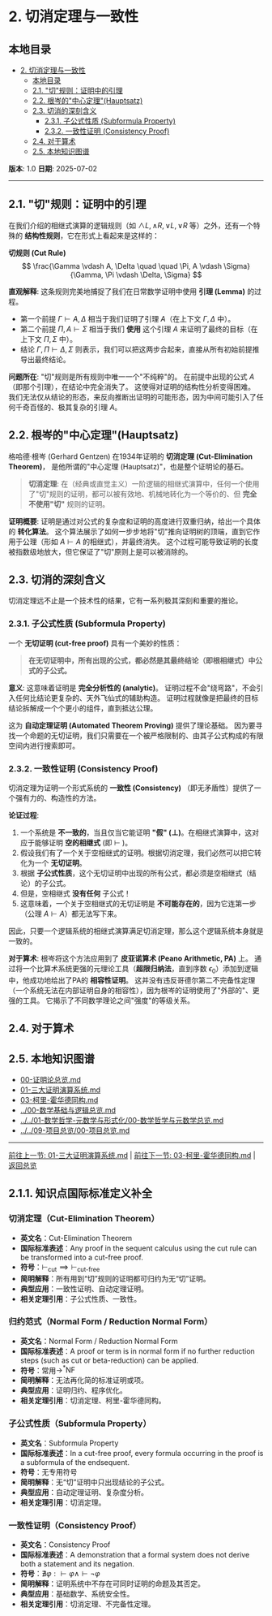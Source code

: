 # 2. 切消定理与一致性

## 本地目录

- [2. 切消定理与一致性](#2-切消定理与一致性)
  - [本地目录](#本地目录)
  - [2.1. "切"规则：证明中的引理](#21-切规则证明中的引理)
  - [2.2. 根岑的"中心定理"(Hauptsatz)](#22-根岑的中心定理hauptsatz)
  - [2.3. 切消的深刻含义](#23-切消的深刻含义)
    - [2.3.1. 子公式性质 (Subformula Property)](#231-子公式性质-subformula-property)
    - [2.3.2. 一致性证明 (Consistency Proof)](#232-一致性证明-consistency-proof)
  - [2.4. 对于算术](#24-对于算术)
  - [2.5. 本地知识图谱](#25-本地知识图谱)

**版本**: 1.0
**日期**: 2025-07-02

---

## 2.1. "切"规则：证明中的引理

在我们介绍的相继式演算的逻辑规则（如 $\land L, \land R, \lor L, \lor R$ 等）之外，还有一个特殊的 **结构性规则**，它在形式上看起来是这样的：

**切规则 (Cut Rule)**
$$ \frac{\Gamma \vdash A, \Delta \quad \quad \Pi, A \vdash \Sigma}{\Gamma, \Pi \vdash \Delta, \Sigma} $$

**直观解释**:
这条规则完美地捕捉了我们在日常数学证明中使用 **引理 (Lemma)** 的过程。

- 第一个前提 $\Gamma \vdash A, \Delta$ 相当于我们证明了引理 $A$（在上下文 $\Gamma, \Delta$ 中）。
- 第二个前提 $\Pi, A \vdash \Sigma$ 相当于我们 **使用** 这个引理 $A$ 来证明了最终的目标（在上下文 $\Pi, \Sigma$ 中）。
- 结论 $\Gamma, \Pi \vdash \Delta, \Sigma$ 则表示，我们可以把这两步合起来，直接从所有初始前提推导出最终结论。

**问题所在**:
"切"规则是所有规则中唯一一个"不纯粹"的。
在前提中出现的公式 $A$（即那个引理），在结论中完全消失了。
这使得对证明的结构性分析变得困难。
我们无法仅从结论的形态，来反向推断出证明的可能形态，因为中间可能引入了任何千奇百怪的、极其复杂的引理 $A$。

## 2.2. 根岑的"中心定理"(Hauptsatz)

格哈德·根岑 (Gerhard Gentzen) 在1934年证明的 **切消定理 (Cut-Elimination Theorem)**，
是他所谓的"中心定理 (Hauptsatz)"，也是整个证明论的基石。

> **切消定理**: 在（经典或直觉主义）一阶逻辑的相继式演算中，任何一个使用了"切"规则的证明，都可以被有效地、机械地转化为一个等价的、但 **完全不使用"切"** 规则的证明。

**证明概要**:
证明是通过对公式的复杂度和证明的高度进行双重归纳，给出一个具体的 **转化算法**。
这个算法展示了如何一步步地将"切"推向证明树的顶端，直到它作用于公理（形如 $A \vdash A$ 的相继式），并最终消失。
这个过程可能导致证明的长度被指数级地放大，但它保证了"切"原则上是可以被消除的。

## 2.3. 切消的深刻含义

切消定理远不止是一个技术性的结果，它有一系列极其深刻和重要的推论。

### 2.3.1. 子公式性质 (Subformula Property)

一个 **无切证明 (cut-free proof)** 具有一个美妙的性质：
> **在无切证明中，所有出现的公式，都必然是其最终结论（即根相继式）中公式的子公式。**

**意义**:
这意味着证明是 **完全分析性的 (analytic)**。
证明过程不会"绕弯路"，不会引入任何比结论更复杂的、天外飞仙式的辅助构造。
证明过程就像是把最终的目标结论拆解成一个个更小的组件，直到抵达公理。

这为 **自动定理证明 (Automated Theorem Proving)** 提供了理论基础。
因为要寻找一个命题的无切证明，我们只需要在一个被严格限制的、由其子公式构成的有限空间内进行搜索即可。

### 2.3.2. 一致性证明 (Consistency Proof)

切消定理为证明一个形式系统的 **一致性 (Consistency)** （即无矛盾性）提供了一个强有力的、构造性的方法。

**论证过程**:

1. 一个系统是 **不一致的**，当且仅当它能证明 **"假" ($\bot$)**。在相继式演算中，这对应于能够证明 **空的相继式** (即 $\vdash$ )。
2. 假设我们有了一个关于空相继式的证明。根据切消定理，我们必然可以把它转化为一个 **无切证明**。
3. 根据 **子公式性质**，这个无切证明中出现的所有公式，都必须是空相继式（结论）的子公式。
4. 但是，空相继式 **没有任何** 子公式！
5. 这意味着，一个关于空相继式的无切证明是 **不可能存在的**，因为它连第一步（公理 $A \vdash A$）都无法写下来。

因此，只要一个逻辑系统的相继式演算满足切消定理，那么这个逻辑系统本身就是一致的。

**对于算术**:
根岑将这个方法应用到了 **皮亚诺算术 (Peano Arithmetic, PA)** 上。
通过将一个比算术系统更强的元理论工具（**超限归纳法**，直到序数 $\epsilon_0$）添加到逻辑中，他成功地给出了PA的 **相容性证明**。
这并没有违反哥德尔第二不完备性定理（一个系统无法在内部证明自身的相容性），因为根岑的证明使用了"外部的"、更强的工具。
它揭示了不同数学理论之间"强度"的等级关系。

## 2.4. 对于算术

## 2.5. 本地知识图谱

- [00-证明论总览.md](./00-证明论总览.md)
- [01-三大证明演算系统.md](./01-三大证明演算系统.md)
- [03-柯里-霍华德同构.md](./03-柯里-霍华德同构.md)
- [../00-数学基础与逻辑总览.md](../00-数学基础与逻辑总览.md)
- [../../01-数学哲学-元数学与形式化/00-数学哲学与元数学总览.md](../../01-数学哲学-元数学与形式化/00-数学哲学与元数学总览.md)
- [../../09-项目总览/00-项目总览.md](../../09-项目总览/00-项目总览.md)

---

[前往上一节: 01-三大证明演算系统.md](./01-三大证明演算系统.md) | [前往下一节: 03-柯里-霍华德同构.md](./03-柯里-霍华德同构.md) | [返回总览](./00-证明论总览.md)

## 2.1.1. 知识点国际标准定义补全

### 切消定理（Cut-Elimination Theorem）
- **英文名**：Cut-Elimination Theorem
- **国际标准表述**：Any proof in the sequent calculus using the cut rule can be transformed into a cut-free proof.
- **符号**：$\vdash_{\text{cut}} \implies \vdash_{\text{cut-free}}$
- **简明解释**：所有用到“切”规则的证明都可归约为无“切”证明。
- **典型应用**：一致性证明、自动定理证明。
- **相关定理引用**：子公式性质、一致性。

### 归约范式（Normal Form / Reduction Normal Form）
- **英文名**：Normal Form / Reduction Normal Form
- **国际标准表述**：A proof or term is in normal form if no further reduction steps (such as cut or beta-reduction) can be applied.
- **符号**：常用$\to^* \text{NF}$
- **简明解释**：无法再化简的标准证明或项。
- **典型应用**：证明归约、程序优化。
- **相关定理引用**：切消定理、柯里-霍华德同构。

### 子公式性质（Subformula Property）
- **英文名**：Subformula Property
- **国际标准表述**：In a cut-free proof, every formula occurring in the proof is a subformula of the endsequent.
- **符号**：无专用符号
- **简明解释**：无“切”证明中只出现结论的子公式。
- **典型应用**：自动定理证明、复杂度分析。
- **相关定理引用**：切消定理。

### 一致性证明（Consistency Proof）
- **英文名**：Consistency Proof
- **国际标准表述**：A demonstration that a formal system does not derive both a statement and its negation.
- **符号**：$\nexists \varphi: \vdash \varphi \wedge \vdash \neg \varphi$
- **简明解释**：证明系统中不存在可同时证明的命题及其否定。
- **典型应用**：基础数学、系统安全性。
- **相关定理引用**：切消定理、不完备性定理。
